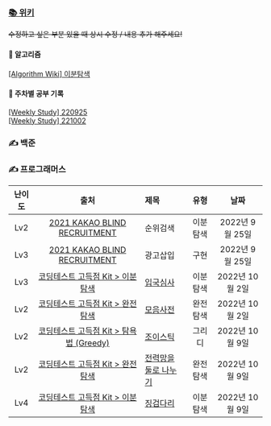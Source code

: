 ### [📚 위키](https://github.com/DGU-Study/weekly-ps/wiki)

~~수정하고 싶은 부분 있을 때 상시 수정 / 내용 추가 해주세요!~~

#### 🐘 알고리즘
[[Algorithm Wiki] 이분탐색](https://github.com/DGU-Study/weekly-ps/wiki/%5BAlgorithm-Wiki%5D-%EC%9D%B4%EB%B6%84%ED%83%90%EC%83%89)

#### 🐘 주차별 공부 기록
[[Weekly Study] 220925](https://github.com/DGU-Study/weekly-ps/wiki/%5BWeekly-Study%5D-220925) <br/>
[[Weekly Study] 221002](https://github.com/DGU-Study/weekly-ps/wiki/%5BWeekly-Study%5D-221002) <br/>

### ✍️ 백준

### ✍️ 프로그래머스

|난이도|출처|제목|유형|날짜|
|:-:|:-:|:-|:-:|:-:|
|Lv2|[2021 KAKAO BLIND RECRUITMENT](https://school.programmers.co.kr/learn/challenges?page=1&partIds=20069)|순위검색|이분탐색|2022년 9월 25일|
|Lv3|[2021 KAKAO BLIND RECRUITMENT](https://school.programmers.co.kr/learn/challenges?page=1&partIds=20069)|광고삽입|구현|2022년 9월 25일|
|Lv3|[코딩테스트 고득점 Kit > 이분탐색](https://school.programmers.co.kr/learn/courses/30/parts/12486)|[입국심사](https://school.programmers.co.kr/learn/courses/30/lessons/43238)|이분탐색|2022년 10월 2일|
|Lv2|[코딩테스트 고득점 Kit > 완전탐색](https://school.programmers.co.kr/learn/courses/30/parts/12230)|[모음사전](https://school.programmers.co.kr/learn/courses/30/lessons/43238)|완전탐색|2022년 10월 2일|
|Lv2|[코딩테스트 고득점 Kit > 탐욕법 (Greedy)](https://school.programmers.co.kr/learn/courses/30/parts/12244)|[조이스틱](https://school.programmers.co.kr/learn/courses/30/lessons/42860)|그리디|2022년 10월 9일|
|Lv2|[코딩테스트 고득점 Kit > 완전탐색](https://school.programmers.co.kr/learn/courses/30/parts/12230)|[전력망을 둘로 나누기](https://school.programmers.co.kr/learn/courses/30/lessons/86971)|완전탐색|2022년 10월 9일|
|Lv4|[코딩테스트 고득점 Kit > 이분탐색](https://school.programmers.co.kr/learn/courses/30/parts/12486)|[징검다리](https://school.programmers.co.kr/learn/courses/30/lessons/43236)|이분탐색|2022년 10월 9일|
